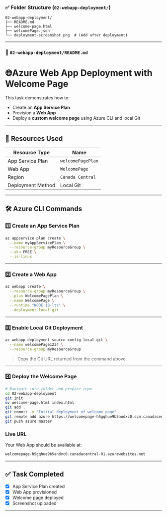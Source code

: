 
### ✅ Folder Structure (`02-webapp-deployment/`)

```
02-webapp-deployment/
├── README.md
├── welcome-page.html
├── welcomePage.json
└── deployment-screenshot.png  # (Add after deployment)
```

---

### 📄 `02-webapp-deployment/README.md`

# 🌐Azure Web App Deployment with Welcome Page

This task demonstrates how to:

- Create an **App Service Plan**
- Provision a **Web App**
- Deploy a **custom welcome page** using Azure CLI and local Git

---

## 📌 Resources Used

| Resource Type       | Name                    |
|---------------------|-------------------------|
| App Service Plan    | `welcomePagePlan`      |
| Web App             | `WelcomePage`   |
| Region              | `Canada Central`                |
| Deployment Method   | Local Git               |

---

## 🛠 Azure CLI Commands

### 1️⃣ Create an App Service Plan

```bash
az appservice plan create \
  --name myAppServicePlan \
  --resource-group myResourceGroup \
  --sku FREE \
  --is-linux
```

---

### 2️⃣ Create a Web App

```bash
az webapp create \
  --resource-group myResourceGroup \
  --plan WelcomePagePlan \
  --name WelcomePage \
  --runtime "NODE:18-lts" \
  --deployment-local-git
```

---

### 3️⃣ Enable Local Git Deployment

```bash
az webapp deployment source config-local-git \
  --name welcomePage1234 \
  --resource-group myResourceGroup
```

> Copy the Git URL returned from the command above.

---

### 4️⃣ Deploy the Welcome Page

```bash
# Navigate into folder and prepare repo
cd 02-webapp-deployment
git init
mv welcome-page.html index.html 
git add .
git commit -m "Initial deployment of welcome page"
git remote add azure https://welcomepage-h5gqhue9b5andxc0.scm.canadacentral-01.azurewebsites.net:443/WelcomePage.git
git push azure master
```
### Live URL
Your Web App should be available at:

```bash
welcomepage-h5gqhue9b5andxc0.canadacentral-01.azurewebsites.net
```
---


## ✅ Task Completed

* [x] App Service Plan created
* [x] Web App provisioned
* [x] Welcome page deployed
* [x] Screenshot uploaded

---


